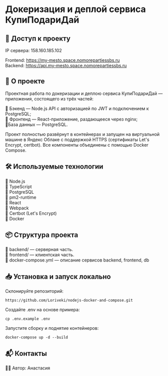 # Докеризация и деплой сервиса КупиПодариДай

## 📡 Доступ к проекту

IP сервера: 158.160.185.102

Frontend: https://my-mesto.space.nomorepartiessbs.ru  
Backend: https://api.my-mesto.space.nomorepartiessbs.ru

## 🚀 О проекте

Проектная работа по докеризации и деплою сервиса КупиПодариДай — приложения, состоящего из трёх частей:
  
  🔹 Бэкенд — Node.js API с авторизацией по JWT и подключением к PostgreSQL;  
  🔹 Фронтенд — React-приложение, раздающееся через nginx;  
  🔹База данных — PostgreSQL.

Проект полностью развёрнут в контейнерах и запущен на виртуальной машине в Яндекс Облаке с поддержкой HTTPS (сертификаты Let's Encrypt, certbot).
Все компоненты объединены с помощью Docker Compose.

## 🛠 Используемые технологии  
🔹 Node.js  
🔹 TypeScript  
🔹 PostgreSQL  
🔹 pm2-runtime  
🔹 React  
🔹 Webpack  
🔹 Certbot (Let's Encrypt)  
🔹 Docker

##  📦 Структура проекта  

🔹 backend/ — серверная часть.  
🔹 frontend/ — клиентская часть.  
🔹 docker-compose.yml  — описание сервисов backend, frontend, db

##  📥 Установка и запуск локально

Склонируйте репозиторий:
```
https://github.com/Loriveki/nodejs-docker-and-compose.git
```
Создайте .env на основе примера:
```
cp .env.example .env
```  

Запустите сборку и поднятие контейнеров:  
```
docker-compose up -d --build
```

## 📬 Контакты

👩‍💻 Автор: Анастасия
